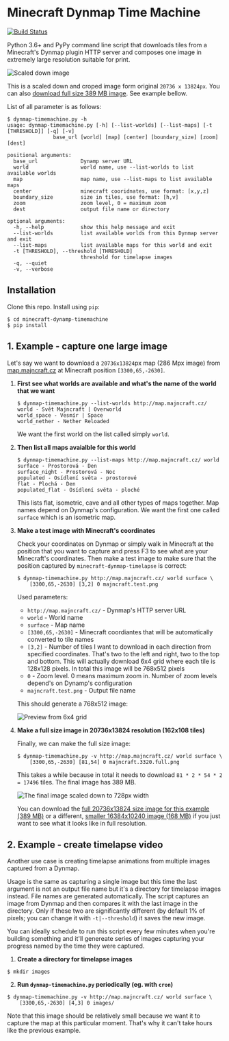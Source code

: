 # Minecraft Dynmap Time Machine

[![Build Status](https://travis-ci.org/martinsik/minecraft-dynmap-timemachine.svg?branch=master)](https://travis-ci.org/martinsik/minecraft-dynmap-timemachine)

Python 3.6+ and PyPy command line script that downloads tiles from a Minecraft's Dynmap plugin HTTP server and composes one image in extremely large resolution suitable for print.

![Scaled down image](https://raw.githubusercontent.com/martinsik/minecraft-dynmap-timemachine/master/doc/majncraft.3320.crop.png)

This is a scaled down and croped image form original `20736 x 13824px`. You can also [download full size 389 MB image](https://www.dropbox.com/s/hhq6jbuxyu6fmr0/majncraft.20736.full.png?dl=0). See example bellow.

List of all parameter is as follows:

    $ dynmap-timemachine.py -h
    usage: dynmap-timemachine.py [-h] [--list-worlds] [--list-maps] [-t [THRESHOLD]] [-q] [-v]
                   base_url [world] [map] [center] [boundary_size] [zoom] [dest]
    
    positional arguments:
      base_url              Dynamp server URL
      world                 world name, use --list-worlds to list available worlds
      map                   map name, use --list-maps to list available maps
      center                minecraft cooridnates, use format: [x,y,z]
      boundary_size         size in tiles, use format: [h,v]
      zoom                  zoom level, 0 = maximum zoom
      dest                  output file name or directory
    
    optional arguments:
      -h, --help            show this help message and exit
      --list-worlds         list available worlds from this Dynmap server and exit
      --list-maps           list available maps for this world and exit
      -t [THRESHOLD], --threshold [THRESHOLD]
                            threshold for timelapse images
      -q, --quiet
      -v, --verbose

## Installation
Clone this repo.
Install using `pip`:

    $ cd minecraft-dynamp-timemachine
    $ pip install

## 1. Example - capture one large image

Let's say we want to download a `20736x13824`px map (286 Mpx image) from [map.majncraft.cz](http://map.majncraft.cz/) at Minecraft position `[3300,65,-2630]`.


1. **First see what worlds are available and what's the name of the world that we want**

   ```
   $ dynmap-timemachine.py --list-worlds http://map.majncraft.cz/
   world - Svět Majncraft | Overworld
   world_space - Vesmír | Space
   world_nether - Nether Reloaded
   ```

   We want the first world on the list called simply `world`.

2. **Then list all maps avaialble for this world**

   ```
   $ dynmap-timemachine.py --list-maps http://map.majncraft.cz/ world
   surface - Prostorová - Den
   surface_night - Prostorová - Noc
   populated - Osídlení světa - prostorové
   flat - Plochá - Den
   populated_flat - Osídlení světa - ploché
   ```
    
   This lists flat, isometric, cave and all other types of maps together. Map names depend on Dynmap's configuration. We want the first one called `surface` which is an isometric map.
   
3. **Make a test image with Minecraft's coordinates**

   Check your coordinates on Dynmap or simply walk in Minecraft at the position that you want to capture and press F3 to see what are your Minecraft's coordinates. Then make a test image to make sure that the position captured by `minecraft-dynmap-timelapse` is correct:
   
   ```
   $ dynmap-timemachine.py http://map.majncraft.cz/ world surface \
       [3300,65,-2630] [3,2] 0 majncraft.test.png
   ```
   
   Used parameters:
   
   - `http://map.majncraft.cz/` - Dynmap's HTTP server URL
   - `world` - World name
   - `surface` - Map name
   - `[3300,65,-2630]` - Minecraft coordiantes that will be automatically converted to tile names
   - `[3,2]` - Number of tiles I want to download in each direction from specified coordinates. That's two to the left and right, two to the top and bottom. This will actually download 6x4 grid where each tile is 128x128 pixels. In total this image will be 768x512 pixels
   - `0` - Zoom level. 0 means maximum zoom in. Number of zoom levels depend's on Dynamp's configuration
   - `majncraft.test.png` - Output file name
   
   This should generate a 768x512 image:
   
   ![Preview from 6x4 grid](https://raw.githubusercontent.com/martinsik/minecraft-dynmap-timemachine/master/doc/majncraft.3320.test.png)
   
4. **Make a full size image in 20736x13824 resolution (162x108 tiles)**
   
   Finally, we can make the full size image:
   
   ```
   $ dynmap-timemachine.py -v http://map.majncraft.cz/ world surface \
       [3300,65,-2630] [81,54] 0 majncraft.3320.full.png
   ```
   
   This takes a while because in total it needs to download `81 * 2 * 54 * 2 = 17496` tiles. The final image has 389 MB.
   
   ![The final image scaled down to 728px width](https://raw.githubusercontent.com/martinsik/minecraft-dynmap-timemachine/master/doc/majncraft.3320.thumb.png)
   
   You can download the [full 20736x13824 size image for this example (389 MB)](https://www.dropbox.com/s/hhq6jbuxyu6fmr0/majncraft.20736.full.png?dl=0) or a different, [smaller 16384x10240 image (168 MB)](https://www.dropbox.com/s/c6zzpv2cd26x76g/majncraft.16384.png?dl=0) if you just want to see what it looks like in full resolution.
   
## 2. Example - create timelapse video

Another use case is creating timelapse animations from multiple images captured from a Dynmap.
   
Usage is the same as capturing a single image but this time the last argument is not an output file name but it's a directory for timelapse images instead. File names are generated automatically. The script captures an image from Dynmap and then compares it with the last image in the directory. Only if these two are significantly different (by default 1% of pixels; you can change it with `-t|--threshold`) it saves the new image.
   
You can ideally schedule to run this script every few minutes when you're building something and it'll genereate series of images capturing your progress named by the time they were captured.
   
   1. **Create a directory for timelapse images**
   
   ```
   $ mkdir images
   ```
   
   2. **Run `dynmap-timemachine.py` periodically (eg. with `cron`)** 
   
   ```
   $ dynmap-timemachine.py -v http://map.majncraft.cz/ world surface \
       [3300,65,-2630] [4,3] 0 images/
   ```
   
   Note that this image should be relatively small because we want it to capture the map at this particular moment. That's why it can't take hours like the previous example.
